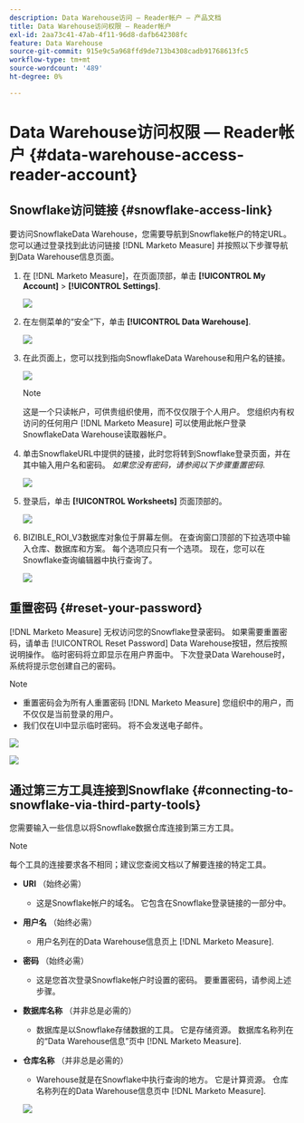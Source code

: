 ```yaml
---
description: Data Warehouse访问 — Reader帐户 — 产品文档
title: Data Warehouse访问权限 — Reader帐户
exl-id: 2aa73c41-47ab-4f11-96d8-dafb642308fc
feature: Data Warehouse
source-git-commit: 915e9c5a968ffd9de713b4308cadb91768613fc5
workflow-type: tm+mt
source-wordcount: '489'
ht-degree: 0%

---
```


# Data Warehouse访问权限 — Reader帐户 {#data-warehouse-access-reader-account}

## Snowflake访问链接 {#snowflake-access-link}

要访问SnowflakeData Warehouse，您需要导航到Snowflake帐户的特定URL。 您可以通过登录找到此访问链接 [!DNL Marketo Measure] 并按照以下步骤导航到Data Warehouse信息页面。

1. 在 [!DNL Marketo Measure]，在页面顶部，单击 **[!UICONTROL My Account]** > **[!UICONTROL Settings]**.

   ![](assets/data-warehouse-access-reader-account-1.png)

1. 在左侧菜单的“安全”下，单击 **[!UICONTROL Data Warehouse]**.

   ![](assets/data-warehouse-access-reader-account-2.png)

1. 在此页面上，您可以找到指向SnowflakeData Warehouse和用户名的链接。

   ![](assets/data-warehouse-access-reader-account-3.png)

   >[!NOTE]
   >
   >这是一个只读帐户，可供贵组织使用，而不仅仅限于个人用户。 您组织内有权访问的任何用户 [!DNL Marketo Measure] 可以使用此帐户登录SnowflakeData Warehouse读取器帐户。

1. 单击SnowflakeURL中提供的链接，此时您将转到Snowflake登录页面，并在其中输入用户名和密码。 _如果您没有密码，请参阅以下步骤重置密码_.

   ![](assets/data-warehouse-access-reader-account-4.png)

1. 登录后，单击 **[!UICONTROL Worksheets]** 页面顶部的。

   ![](assets/data-warehouse-access-reader-account-5.png)

1. BIZIBLE_ROI_V3数据库对象位于屏幕左侧。 在查询窗口顶部的下拉选项中输入仓库、数据库和方案。 每个选项应只有一个选项。 现在，您可以在Snowflake查询编辑器中执行查询了。

   ![](assets/data-warehouse-access-reader-account-6.png)

## 重置密码 {#reset-your-password}

[!DNL Marketo Measure] 无权访问您的Snowflake登录密码。 如果需要重置密码，请单击 [!UICONTROL Reset Password] Data Warehouse按钮，然后按照说明操作。 临时密码将立即显示在用户界面中。 下次登录Data Warehouse时，系统将提示您创建自己的密码。

>[!NOTE]
>
>* 重置密码会为所有人重置密码 [!DNL Marketo Measure] 您组织中的用户，而不仅仅是当前登录的用户。
>* 我们仅在UI中显示临时密码。 将不会发送电子邮件。

![](assets/data-warehouse-access-reader-account-7.png)

![](assets/data-warehouse-access-reader-account-8.png)

## 通过第三方工具连接到Snowflake {#connecting-to-snowflake-via-third-party-tools}

您需要输入一些信息以将Snowflake数据仓库连接到第三方工具。

>[!NOTE]
>
>每个工具的连接要求各不相同；建议您查阅文档以了解要连接的特定工具。

* **URI** （始终必需）
   * 这是Snowflake帐户的域名。  它包含在Snowflake登录链接的一部分中。
* **用户名** （始终必需）
   * 用户名列在的Data Warehouse信息页上 [!DNL Marketo Measure].
* **密码** （始终必需）
   * 这是您首次登录Snowflake帐户时设置的密码。  要重置密码，请参阅上述步骤。
* **数据库名称** （并非总是必需的）
   * 数据库是以Snowflake存储数据的工具。 它是存储资源。 数据库名称列在的“Data Warehouse信息”页中 [!DNL Marketo Measure].
* **仓库名称** （并非总是必需的）
   * Warehouse就是在Snowflake中执行查询的地方。 它是计算资源。  仓库名称列在的Data Warehouse信息页中 [!DNL Marketo Measure].

  ![](assets/data-warehouse-access-reader-account-9.png)
